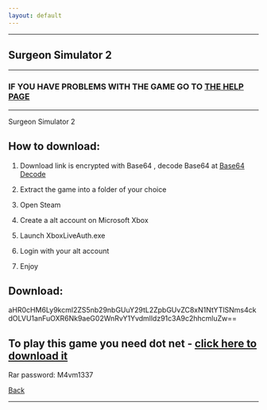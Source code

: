 ```yaml
---
layout: default
---
```


* * *

## Surgeon Simulator 2
* * *

### IF YOU HAVE PROBLEMS WITH THE GAME GO TO [THE HELP PAGE](/games/help.md)

* * *

Surgeon Simulator 2

## How to download:

1. Download link is encrypted with Base64 , decode Base64 at [Base64 Decode](../b64/base64.html)

2. Extract the game into a folder of your choice

3. Open Steam

4. Create a alt account on Microsoft Xbox

5. Launch XboxLiveAuth.exe

6. Login with your alt account

7. Enjoy

## Download:

aHR0cHM6Ly9kcml2ZS5nb29nbGUuY29tL2ZpbGUvZC8xN1NtYTlSNms4ckdOLVU1anFuOXR6Nk9aeG02WnRvY1Yvdmlldz91c3A9c2hhcmluZw==

## To play this game you need dot net - [click here to download it](https://dotnet.microsoft.com/en-us/download/dotnet/thank-you/runtime-desktop-5.0.17-windows-x86-installer)

Rar password: M4vm1337

[Back](https://m4vmcvrk.github.io/)

* * *